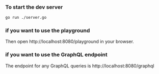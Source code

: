 ### To start the dev server
```bash
go run ./server.go
```

### if you want to use the playground

Then open http://localhost:8080/playground in your browser.

### if you want to use the GraphQL endpoint

The endpoint for any GraphQL queries is http://localhost:8080/graphql